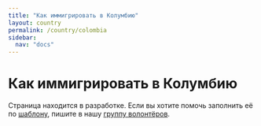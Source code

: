 ```yaml
---
title: "Как иммигрировать в Колумбию"
layout: country
permalink: /country/colombia
sidebar:
  nav: "docs"
---
```


# Как иммигрировать в Колумбию

Страница находится в разработке. Если вы хотите помочь заполнить её по [шаблону](/template), пишите в нашу [группу волонтёров](https://t.me/+FHi3FnJaoWJkMDAx).
